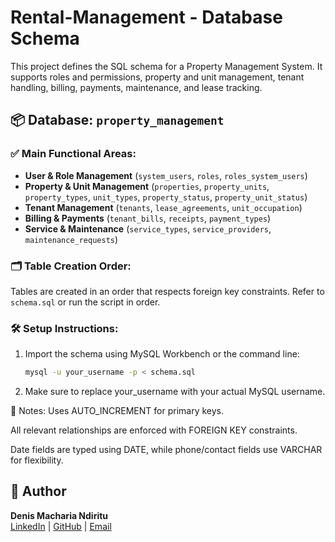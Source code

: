# Rental-Management - Database Schema

This project defines the SQL schema for a Property Management System. It supports roles and permissions, property and unit management, tenant handling, billing, payments, maintenance, and lease tracking.

## 📦 Database: `property_management`

### ✅ Main Functional Areas:
- **User & Role Management** (`system_users`, `roles`, `roles_system_users`)
- **Property & Unit Management** (`properties`, `property_units`, `property_types`, `unit_types`, `property_status`, `property_unit_status`)
- **Tenant Management** (`tenants`, `lease_agreements`, `unit_occupation`)
- **Billing & Payments** (`tenant_bills`, `receipts`, `payment_types`)
- **Service & Maintenance** (`service_types`, `service_providers`, `maintenance_requests`)

### 🗂️ Table Creation Order:
Tables are created in an order that respects foreign key constraints. Refer to `schema.sql` or run the script in order.

### 🛠️ Setup Instructions:
1. Import the schema using MySQL Workbench or the command line:
   ```bash
   mysql -u your_username -p < schema.sql
2. Make sure to replace your_username with your actual MySQL username.

📌 Notes:
Uses AUTO_INCREMENT for primary keys.

All relevant relationships are enforced with FOREIGN KEY constraints.

Date fields are typed using DATE, while phone/contact fields use VARCHAR for flexibility.

## 👤 Author

**Denis Macharia Ndiritu**  
[LinkedIn](https://www.linkedin.com/in/denis-ndiritu-15b6a5341/) | [GitHub](https://github.com/seaSharkDenis) | [Email](mailto:denisndiritu1@gmail.com)
